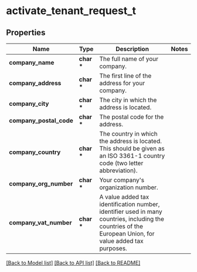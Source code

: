# activate_tenant_request_t

## Properties
Name | Type | Description | Notes
------------ | ------------- | ------------- | -------------
**company_name** | **char \*** | The full name of your company. | 
**company_address** | **char \*** | The first line of the address for your company. | 
**company_city** | **char \*** | The city in which the address is located. | 
**company_postal_code** | **char \*** | The postal code for the address. | 
**company_country** | **char \*** | The country in which the address is located. This should be given as an ISO 3361-1 country code (two letter abbreviation). | 
**company_org_number** | **char \*** | Your company&#39;s organization number. | 
**company_vat_number** | **char \*** | A value added tax identification number, identifier used in many countries, including the countries of the European Union, for value added tax purposes. | 

[[Back to Model list]](../README.md#documentation-for-models) [[Back to API list]](../README.md#documentation-for-api-endpoints) [[Back to README]](../README.md)


